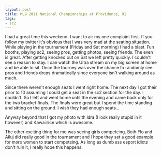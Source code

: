 ```yaml
---
layout: post
title: MLG 2011 National Championships at Providence, RI
tags:
- sc2
---
```


I had a great time this weekend. I want to air my one complaint first.  If you
follow my twitter it's obvious that I was very mad at the seating
situation. While playing in the tournament (Friday and Sat morning) I had a
blast. Fun booths, playing sc2, seeing pros, getting photos, seeing friends. The
even is great. After getting knocked out on Sat we left pretty quickly. I
couldn't see a reason to stay. I can watch the Ultra stream on my big screen at
home and be able to sit. Once the tourney was over the chance to randomly see
pros and friends drops dramatically since everyone isn't walking around as much.

Since there weren't enough seats I went right home. The next day I got their
prior to 10 assuming I could get a seat in the sc2 section for the day. I
couldn't. So I left and went home until the evening and came back only for the
two bracket finals. The finals were great but I spend the time standing and
sitting on the ground. I wish they had enough seats...

Anyway beyond that I got my photo with Idra (I look really stupid in it however)
and Kawaiirice which is awesome.

The other exciting thing for me was seeing girls competeing. Both Flo and Ailuj
did really good in the tournament and I hope they set a good example for more
women to start competeing. As long as dumb ass esport idiots don't ruin it, I
really hope this happens.
